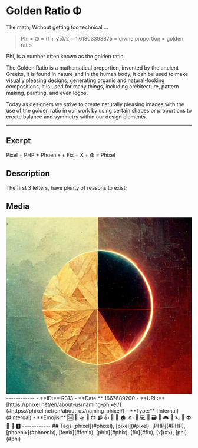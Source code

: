 # Golden Ratio Φ
The math; Without getting too technical …
 
> Phi = Φ = (1 + √5)/2 = 1.61803398875 = divine proportion = golden ratio
 
Phi, is a number often known as the golden ratio.
 
The Golden Ratio is a mathematical proportion, invented by the ancient Greeks, it is found in nature and in the human body, it can be used to make visually pleasing designs, generating organic and natural-looking compositions, it is used for many things, including architecture, pattern making, painting, and even logos.
 
Today as designers we strive to create naturally pleasing images with the use of the golden ratio in our work by using certain shapes or proportions to create balance and symmetry within our design elements.

------------
## Exerpt
Pixel + PHP + Phoenix + Fix + X + Φ = Phixel
## Description
The first 3 letters, have plenty of reasons to exist;
## Media
<img src="media/the-name-golden-ratio.jpg">
------------
- **ID:** R313
- **Date:** 1667689200
- **URL:** [https://phixel.net/en/about-us/naming-phixel/](#https://phixel.net/en/about-us/naming-phixel/)
- **Type:** [Internal](#Internal)
- **Emojis:** 🆒 🎨 🛸 📼 📺 📹 👍 🔗 📝 🏠 ✍️ 👨 💻 👑 🗃 👾 🎮 📲 🪐 🌟 👽 🚀 🌌 🅸
------------
## Tags
[phixel](#phixel), [pixel](#pixel), [PHP](#PHP), [phoenix](#phoenix), [fenix](#fenix), [phix](#phix), [fix](#fix), [x](#x), [phi](#phi)